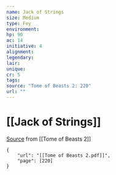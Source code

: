 ```yaml
---
name: Jack of Strings
size: Medium
type: Fey
environment: 
hp: 90
ac: 14
initiative: 4
alignment: 
legendary: 
lair: 
unique: 
cr: 5
tags: 
source: "Tome of Beasts 2: 220"
url: ""
---
```

# [[Jack of Strings]]

[Source](zotero://open-pdf/library/items/9UQIAB6R?page=220) from [[Tome of Beasts 2]]

```pdf
{
	"url": "[[Tome of Beasts 2.pdf]]",
	"page": [220]
}
```

